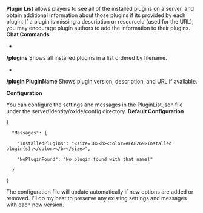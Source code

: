 **Plugin List** allows players to see all of the installed plugins on a server, and obtain additional information about those plugins if its provided by each plugin. If a plugin is missing a description or resourceId (used for the URL), you may encourage plugin authors to add the information to their plugins.
**Chat Commands**


* 
**/plugins**
Shows all installed plugins in a list ordered by filename.



* 
**/plugin PluginName**
Shows plugin version, description, and URL if available.


**Configuration**

You can configure the settings and messages in the PluginList.json file under the server/identity/oxide/config directory.
**Default Configuration**

````
{

  "Messages": {

    "InstalledPlugins": "<size=18><b><color=#FAB269>Installed plugin(s):</color></b></size>",

    "NoPluginFound": "No plugin found with that name!"

  }

}
````

The configuration file will update automatically if new options are added or removed. I'll do my best to preserve any existing settings and messages with each new version.
